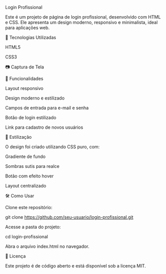 Login Profissional

Este é um projeto de página de login profissional, desenvolvido com HTML e CSS. Ele apresenta um design moderno, responsivo e minimalista, ideal para aplicações web.

📌 Tecnologias Utilizadas

HTML5

CSS3

📷 Captura de Tela



🚀 Funcionalidades

Layout responsivo

Design moderno e estilizado

Campos de entrada para e-mail e senha

Botão de login estilizado

Link para cadastro de novos usuários

🎨 Estilização

O design foi criado utilizando CSS puro, com:

Gradiente de fundo

Sombras sutis para realce

Botão com efeito hover

Layout centralizado

🛠 Como Usar

Clone este repositório:

git clone https://github.com/seu-usuario/login-profissional.git

Acesse a pasta do projeto:

cd login-profissional

Abra o arquivo index.html no navegador.

📜 Licença

Este projeto é de código aberto e está disponível sob a licença MIT.
